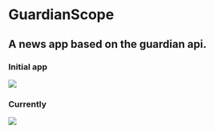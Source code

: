 # GuardianScope
## A news app based on the guardian api.
### Initial app
<img src="https://github.com/ahmdaeyz/GuardianScope/blob/master/guardianScope_demo.gif"/>

### Currently 
<img src="https://github.com/ahmdaeyz/GuardianScope/blob/master/guardianScope_reader_demo.gif"/>


